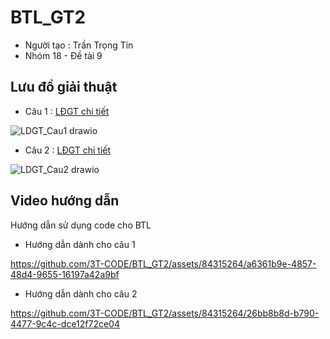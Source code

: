# BTL_GT2

- Người tạo : Trần Trọng Tín 
- Nhóm 18 - Đề tài 9 

## Lưu đồ giải thuật 
- Câu 1 :
<a href="https://viewer.diagrams.net/?tags=%7B%7D&highlight=0000ff&edit=_blank&layers=1&nav=1&title=Luudothuattoan.drawio#R%3Cmxfile%20pages%3D%222%22%3E%3Cdiagram%20id%3D%22C5RBs43oDa-KdzZeNtuy%22%20name%3D%22Page-1%22%3E7R1bd5pI%2BNdwTvJgDjCA8KgmadOmPWnTbTf7smcEVBouFtDo%2FvqdYWaQq6KCYrQPDXNhBr77jZEDA2fxwYfTyRfPMG1O5I0FB245Ef2TBPQH9yxJj6ApgPSMfcugfauOZ%2Bs%2Fk3bytHdmGWaQmhh6nh1a03Sn7rmuqYepPuj73lt62siz07tO4djMdTzr0M73%2FrKMcEJ6VbG76v9oWuMJ21lQNDIyhPrr2PdmLt3P9VyTjDiQLUPfMZhAw3tL7AfuODDwPS8kV85iYNoYrgxivx6Wv%2BzHV%2BXDp2%2FBH%2FhX%2F%2FOPrz87ZLH7bW6JX8433XDnpWffxUfh5cv0n6dp5%2BFJ%2B%2FnpYfCB3sLPoT2jkOxzdwLX73G9%2BxANcAOJ0wTW1Z1xogKdKQf67jDAfyhkwiVDRBD63muMAwSj%2FiR0bHQpoEsEwSme5yzGmA5vRrb3pk%2BgH94EIfr%2FXzznbWKF5vMU6njiG5oW77Lx%2FSmc5qYfmossnhDtm55jhv4STWGjEn1%2FSvadGNdvKyISeNo3SRCQQvsgpdtxvPYKA%2BiCImELhEhSDiM5GJsGon3ajOgV9PWZPzcNCuaInKMWj1qeH068sedC%2B9HzpnTKbzMMl5SN4Sz00ngaeW5IBwWMwgg7tENFbdM1Eq3tsBN4M18310CAiQ%2Foj81wzTwqoDAw1uLaN20YWvO0oKgdb0IObT8Y1wgeliasBdwxakaycGJFnX1OFRBj8c%2BIuewQg3s2RJdjfOksXNaLHisxsJERV0RQxlUJhMNh4Nmz0Oz5OsM77l21pIgKsqzdGF%2Fyab4UugVsqR6SLbWzZ0uxbnajtz55lhsmUK%2BlUQ8yGCVigd6UQWr8FLvjWcyh%2BeuEce7tFFtIlGV796hhxwxcpBkJ2xrWnPHs6GpxjXWqOMAvFF8N4yud%2FDHQH4d0Jrk%2FsVJe7VLNitANbdu0PaRgnYzyzbHv1PQtBDDTz974tBoolBxp2ZIQExFVkmv%2BRgQNigg1o7m1vISIlflhFLd87hICVFTcUqsUN9iguF8nXlp1I7UN1zJ7AuPKn5kXUrx0CGP00AQBTBfkLjqe0OrEAphCt3Ah3bM9nyzij4dXQCQSAwD6V7qOVuGjDUfQsewlmR1AN%2BgEiK9HZAJis7ADbWvs0nFMKWRo5RJ1MtuJskz2SV4kd9ziFfH8%2FWA1uOM0aYHlJL6dvxp24DUmgYTIJJukN8Z2VATeXHdKwF4QuhUelis86B0D48HdAPDmQVL2BrXDqgzrQ78W4qlIsY06AEqhBZHUN01qe0W8kVP6Ptb%2FSX0vy4fU991z1%2FdSRX0vt0rf5x25wYRZ8bdYIJGQV2zZAycy0dcHxXibGwCuh2iNf7iC6NEHunBdZiSUCr5i2WO5VmhBezuhPKePr%2FWtsscokSr7ajz89lQTEBenIFSxExw26atjqo1S2%2BRePKrZQY0sCprb5ESAYCdgVlh18SOop%2FdLgCY5r0F7qHHjM0WK%2BopY9fXEWo6%2BIhvz1Ei71KaL6HdLgBzOKCmOSh7NKJH4ikZJtymjJB%2BD%2BIkVU1%2BMPFebqqx%2Bd1pBp72nxI4Mjp3XkfOZtjMzF5Wq4SGtVfaikkfcM7QKcfcIh6adEWHEWrjVEQyjcCqmYUuHdo8OOJZh4DX6vonkMhxG62H0TnGIO3oZuc%2FJtwXYy%2BNnPeVluSfOxtNdORowLeWqDn8jAABSnEVX2jXqz6Z4o1FgNhLRl%2FMBvgvjFacw1VYxnqzkEYeVFB9ptB7WaKfDg4wI9%2BZBxIJiigHBfgzIWFsuWrR57izA8bbxYaHEhn2MXfIij16fMQ8ZDWDrHxOVRgL8LMXXxQ7shCyDR0oN4bQLUI%2FhZJi6FViee2jLSUxbTkpRRYxUYDnFN9YvCM4%2B984k80YRLiqtEuFaPp1%2BuiKcUWEdZpQssoISlr%2BuR4yD4lWbl%2BOMQlssyFlL08L3KbqBVEF0y4cV3UVkcVaim4F2s%2BgWWyW6xbzb%2B5mFj6KAUTghQhzHTedlQab3VCysKGn26hakIA8bU1K1s%2BeuqsXCart8W7bwPuqyLHafLiMuWCh%2FC1Kcg98V64zxSvzoiqT5dkjutbbgZV19UbTohjc%2BWpnLYQCxLHnP6w2psJpTmXvwxSyqqY3ol15jZPIN80vLM4I75LR3I%2FcTe88yct9A7S1IfzZl%2F2QK8zUpb%2F6Ih02pXcwfsapz0a6PpdhzJzD3gKXG2IpcfaxoQ595%2BZh7fezAOzQSy7Gg7MCdvCsOU4R0FF4rqCeIv49JspjcFIuJ%2BeRZqRf4nnw7gT%2F6h6Dy2X9PIlZNXDJctUW61ZDUujh3F%2Bfu4txdnLuLc3dx7g5jemZyR%2FKxvTtQJevvGj18eAxq6TYMAktPAzlt%2F2xnzKQMKXNhhX%2FjZW5k2npJjNwu6A5RY5loJD6kJn0uAk1iIdx8SY6tlopay2Qru1jN5pZc0dqqWmKQoJyipCPr2%2Fe8gEzSM%2FaZ2BLkvXMHBmw8eCDmiAOdPACKrMZzpfeaSbtyDrZVpC1mnFIpS5FVSRtkhDvICu2GSVvOh3vOzJVlNe2bKVBolSur5POUJ1b8zkivjqotXpW7%2B3F284VYqrQVa%2FF1sNauUv40WFKpqhW2IwqkyOEyMYGSfKk2kIR0bZ8K%2BAz9kBXrpaaCIOSpFnCqtRVwIknAYnz1lm9mnbBueoHmpIaUT6U1UXVZT4rgWJXxmUPpCuu%2Fig6lE7IuSX0FYGd%2FBgUTzpsLwNpVGc%2Be%2B5IjaHto%2FJIjuOQILjmCS47gkiMAGQ%2Fk%2BBVgaj5m%2BnH1uSZl9VSP2Bf2xMnRoC%2BnoS%2FwRfbnQY88VfNf9wyS5j5FQKYvkrmnigUB8G3DAstbHCfiwyXjPavwzzZ5rKM6EGrVT2vrP5ZkuzAQIzhByPzMQ2bCQeJCWp5%2F3zPN7ZIOq5tOqxbD1e7n1hKtFFhSrCxH1eny%2B92gqPXSvfPSD6Tv5rf5n7e3Z%2BfLV%2BX7win4lYet%2BOCk4i2FAKiaST1aGmvdU6fO%2FJwt44Am9lccctg%2BP49%2FkoNjh%2F3jk8Aj6zGIY56o4Y7RCtiy7Ll72jLtsvKzBRVVT05Tt7dvUHP160mERVc%2FTwXu%2Fgc%3D%3C%2Fdiagram%3E%3Cdiagram%20id%3D%22r0liPLQH71H-SmcW0TtS%22%20name%3D%22Page-2%22%3E7V1dk5s2F%2F41nul7sTsSCDCX%2FsimnSadTDdvm%2FYmw9rYJovBxXht99dXwhIGJDBrsywCZjITJEDySuc8R%2BfR0WGgTtaHj4G1WX3257Y7UMD8MFCnA0WBCCL8H6k50hod0Zpl4Mxp3bni0fnXppWA1u6cub1NPRj6vhs6m3TlzPc8exam6qwg8Pfpxxa%2Bm%2B51Yy1truJxZrl87Z%2FOPFzRWgjA%2BcbPtrNc0a6HGr2xttjDtGK7sub%2BPtGq%2BmGg6ANFPVgDdTwgj6X%2FqZPA98OLj7GH14eJ7ZLRZ%2BN66vfh%2Bgbivz2wvbCiNvePy%2FmP79%2B87%2Fv5aOQ5tjn817pDyqmnF8vd0XGnYxYe2UTYczwvtOj5Hv5vPNsFLzZpF%2BJC4O%2B8eVTC%2FY79IFz5S9%2Bz3E%2B%2Bv6GP%2FLDD8EhFzNqFPq5ahWuX3l34XkhvQjw5421oBaxiiMu2N0%2BU%2BKGho7X1d8GM%2Fua%2FPj3of08fDefHL1%2F3%2B%2B%2B%2FW4fl8x2TYitY2mHBc3QIyN%2F9CqHJDv9H21%2FbYXDE5cB2rdB5SQu2RfVjGT%2F3qvnFz9IpvloiigYpIRDjwQc4GI8Go4eQNDRBAxOyKmPHi4vrYoggUrJfOaH9uLGiSdljmEpPe%2B5EvthBaB%2BqGXrajGZqp7YpGt7pKgWHfQJbGGCskrACmjJdQgVWhx1SYKWkAqMuKzCP6L%2BtmLpON%2FjOPCqNsT7jguvQ0pCoMlYXRXfx0I7nzgu%2BXJLLV7x%2BZK%2FjPy7Rwm2NLn7Cv2py%2FF9e2xlpx9Z%2BQy6xgFmua7v%2BMrDWaXndhoH%2FHK8qiMRu7MDBk2gH2Re%2FnG8I8eysO6RhK5il9OB0De4VtWa8Q8MM3iG2OkrgnYoEeKc3Bu%2BE0q29Ct1AFeiGpys4fqPvR4W%2FTpOqsfL0kLw7PdJSXbCoNn5d85o%2BWE%2BjILCOifY2vuOF2%2BtaO%2F%2F6L6SVs56oJkjrCS2XFfTrOkHq9b1EqnUam9fNXKSR8eS9tx4bnJV6tByhbn%2BynrBrm9JIy3WWHr6eYVWJkJkgqINdxxG9sXbmc9LGOLAxBltPUXtEJakQ4ca18UCbCpSUV8MiHOKgO%2FaHaafMc7sd0sE9hDCD6rTLN9XDszizFv3FYouB5vUS%2FI5CKF48ow4tnstaCdgV91csEhovEsTjxX6viper3rKZGFUs3vWB1B1GKVVTe1i6xTaqnAh6h%2Bh9fAm84%2BnSW%2FCeD%2BfWJH0e6hatD0tCGN8vXH8%2FW2GouZ%2FbM2fr%2BF6Oh1On26KDrIFjLkqSpmEMcNJtiSubiiv8gqe9pgaVNDVqRyxN0SDxhubEi4wNgm2R4rvE9oxI41tKjJj4TyvkTGbsnmENTqyOtSbK7D1tN2JCRtT5sYrOj3mdX%2BSIRD9pUcVPWpSkktLkzgU623ra%2Bu4utEdnDijNCCEh81QnvKKsI6qyzb4kK8SYcZngFXaJBh%2Fy8Bp%2B8f9%2BHu8%2Ff1U%2FmxNrDV%2B%2Bhr8xH7v18CqUCCMXX%2BVbyMfSXetCXkGakVmN9ev6m0DKlA6k8rjvS9R3peAmHEzWoCRsNkcKwzjQhmpXvBvDujwNAX1NeuFXACf8jWV8i7W3VhAG0DR7EK7Q7eIXit4g16VwmfMxjgv4zpi8sRpM9MEIkkvIezitY2Y0XblPczMKcyaS1AzbdpbJd%2BADJppula%2B3rszmXN4F6DQ3w4YpIRN%2FRH6DQvyGMywYGzKWEXZMvVV0TTFCix783bHXlkcwIgx2Uc3pYWX9VpARCc73PLoiKWZ1h6TwCKIzYLiIIGzx8P7iIiZ39S5BiFISQoadRhCBVRHQmVGT0bbO4nSZ2elpOSGpMZ%2BHIgILtk0AgiIlHdklPBAEFgjpSL0jeCA%2BaJEHBxKykTlw8AZ%2BcO%2FzVuPhdGnzWYRH4lHpNiDxgU5y8XGxUNe7KQK1HozKCl6hfiYED4sd8FZsw55s3yfYtZUfL5lnuPjESjDyp8kTzDy0i3AzjIy7bBiAWx1DTULCraXectGi96Ix0rpsiwTLE1kXx0y26zVKClOhfsFciUDeuFEP6kco%2B%2BCE3%2Bib5DqxTY9L5116UjgmConzjeU37m9CuvejBRt7Cs1UQEp9IaAbEN04ICZmGYDk%2Fsm7hAtAgN7TEMRbPemFq5nuT0YzUQR5yaP2zDt5IFHHxK%2FpIwsuSC3v6JjsDLrsjo7Ku7rt9XQM3v4X7q233tUpGqXibcEC3PCWu2N0Z0TwYRZ5SFjKwNKJaskjYcCYFPJzn6xok5HL2pPogKdP2rbPmD1XhtpyrExA4u7WUQP4GtBrhfQTn3nZ7p7YgRcncQ4mUZ01Ovc%2FHcQvj2G5Bu4GicwyySbuchqIc70kTuc48Z%2FlxH9U8vUuHeTRQNZmQihI8KKYEhpNPkAzZ%2BZbPsdDRvcWzbCUoAUblMTn0kGGqJQlSd5gSVWE7k0O1mwsp4JYLBFTH4VqRaWpfbK9DJXrO2kLcWP02l1KuwUnnXrtLql3HGOq3qB45TGkll56DLkzWkqcFJ5kvLhzwiJhW8%2BcFA5TQiYmcczINDpjUe4gxokoIa5EJrSk1PubOHGpKmhiFeeZOGYb9E%2F9eq13XKCRATTRSbE41Fsmx0URJAdrLywpJWFJ6Uq65cJhSsjEtx2DCI2Y%2BYCknFmf2Fa6v4MvJxEq5NK26YQ1EZHXctgwM2dBROFu8ScdpEINPvb%2F13ibkAhIuDoFOs24OX6TQ4C12gIA0rNqliWxmpOHWjypLU04VBgpf9kUKJ02BXw8QK6ig5e888RtgwDDyIQxi%2FIGiHC94QjAfl4nEIC5nhcRgBnx1iMAsv8%2F8XarX0D48TADzy%2BPz9OdIHOrvIHMTLzrTXej65Q%2B7kOXL4rgD2MffHj4%2BOvj1z%2Bsxz%2FB8p%2Fl80LabCYZwKgOpoSj1FJQEv6tPCg1KpC2NMCkRSJf%2BKsBIlNRU8uW%2FkhFaSksVM3q6NtqFsoNioSF2ZAPJFoqyxjxocmX%2BfIGI1R2Pwd1JcdW4TBVmWOrYmxojhMN1cyeii46DCwhj6Z3iUdTy26poE5vqbBhqg4Z0pu2bQMHRcukEh4K0vrLCA5al8CBMWeXw0DeL%2FN1A2SCDVN%2FgqbeBYiupDGmNb6J3qVYM1Q61qzTO3mI9016kKlhIRMvSJiXw1gj2UFGEwhUe0GmbAY%2B1OkvFGmCrRpZdwu1PFB422wXGkhnmrjrvzx6m0h2KcC1NExpneZpNYk%2B1V4s1PVik%2FK%2BqXhah01InDc0N3fOxbyhrc%2BsA9XMcnoo%2BuAGI1Rk%2BuCG3tKE1oWbARftlN7tJKL8clouO6XXn9Aa3AMAM59cR7WaKWYwMzsY7Fe0zorpXYqEKI1cqCvfChIjVy7bKB8REMt3zVn5jTQR0K%2B1b5JIxB9ZK1xr84ea5V89c7vqpY%2BuNZ2MRgKPXqasceLXS%2BWM62rCuDhzyTnFtMJLs5THaxEfJNJLc7ulWUFaRpqhYKNQTmk2X%2BUOgCrcASmzZyFBvuGmRVlfs6qsJX0WVLLJJQGtqDSzFdfNUL%2B%2Bl5aktmK58TtBAGilt9g6HfCs8VsbfeIABcbRPww9ykYDNT2smfeu%2B5RBV0mIZqYlRPjlCBkzjemC7wW31krogjzH4gf1LlsJnQ%2FO6a1EIk8Yw4C2nIzjF4q9lbhOQjLrCAhFcRAymgkm6j1bcIktECTbbtrJy8ayBQrKJPGDTFkqZQv4bsANKfvlowuEGU2QPApeR9af%2FGQ%2BZXS7V2XsVKd1TL9Bk1uiYoKY94ZGX1SZKglVs7gC90AxzTRsn0r1BpCxQ9FHYXcyBmYIZ23Ym4NrzIHwOb23BllrwL6L2GFrwMdnNiqKuEoTMKzKBGAxSifL68PvbpJBPh70mlR5hUlvgpW%2FftptLxM8uWLHQXMFTA3MeIBoSBdnSaKGheWliBpW%2Bf5ETb6tSc3oz6kvxfyzS9J1ZxqvaV%2BQqUkO1EzoJRIRdrpADoZ1i0H0bOD7YcGTDF4Ih%2F7ZnxOj8eE%2F%3C%2Fdiagram%3E%3C%2Fmxfile%3E" >LĐGT chi tiết</a>
  
![LDGT_Cau1 drawio](https://github.com/3T-CODE/BTL_GT2/assets/84315264/a14512b6-b69d-4e6e-b1ad-945500eb7501)

- Câu 2 :
<a href="https://viewer.diagrams.net/?tags=%7B%7D&highlight=0000ff&edit=_blank&layers=1&nav=1&page-id=r0liPLQH71H-SmcW0TtS&title=Luudothuattoan.drawio#R%3Cmxfile%20pages%3D%222%22%3E%3Cdiagram%20id%3D%22C5RBs43oDa-KdzZeNtuy%22%20name%3D%22Page-1%22%3E7R1bd5pI%2BNdwTvJgDjCA8KgmadOmPWnTbTf7smcEVBouFtDo%2FvqdYWaQq6KCYrQPDXNhBr77jZEDA2fxwYfTyRfPMG1O5I0FB245Ef2TBPQH9yxJj6ApgPSMfcugfauOZ%2Bs%2Fk3bytHdmGWaQmhh6nh1a03Sn7rmuqYepPuj73lt62siz07tO4djMdTzr0M73%2FrKMcEJ6VbG76v9oWuMJ21lQNDIyhPrr2PdmLt3P9VyTjDiQLUPfMZhAw3tL7AfuODDwPS8kV85iYNoYrgxivx6Wv%2BzHV%2BXDp2%2FBH%2FhX%2F%2FOPrz87ZLH7bW6JX8433XDnpWffxUfh5cv0n6dp5%2BFJ%2B%2FnpYfCB3sLPoT2jkOxzdwLX73G9%2BxANcAOJ0wTW1Z1xogKdKQf67jDAfyhkwiVDRBD63muMAwSj%2FiR0bHQpoEsEwSme5yzGmA5vRrb3pk%2BgH94EIfr%2FXzznbWKF5vMU6njiG5oW77Lx%2FSmc5qYfmossnhDtm55jhv4STWGjEn1%2FSvadGNdvKyISeNo3SRCQQvsgpdtxvPYKA%2BiCImELhEhSDiM5GJsGon3ajOgV9PWZPzcNCuaInKMWj1qeH068sedC%2B9HzpnTKbzMMl5SN4Sz00ngaeW5IBwWMwgg7tENFbdM1Eq3tsBN4M18310CAiQ%2Foj81wzTwqoDAw1uLaN20YWvO0oKgdb0IObT8Y1wgeliasBdwxakaycGJFnX1OFRBj8c%2BIuewQg3s2RJdjfOksXNaLHisxsJERV0RQxlUJhMNh4Nmz0Oz5OsM77l21pIgKsqzdGF%2Fyab4UugVsqR6SLbWzZ0uxbnajtz55lhsmUK%2BlUQ8yGCVigd6UQWr8FLvjWcyh%2BeuEce7tFFtIlGV796hhxwxcpBkJ2xrWnPHs6GpxjXWqOMAvFF8N4yud%2FDHQH4d0Jrk%2FsVJe7VLNitANbdu0PaRgnYzyzbHv1PQtBDDTz974tBoolBxp2ZIQExFVkmv%2BRgQNigg1o7m1vISIlflhFLd87hICVFTcUqsUN9iguF8nXlp1I7UN1zJ7AuPKn5kXUrx0CGP00AQBTBfkLjqe0OrEAphCt3Ah3bM9nyzij4dXQCQSAwD6V7qOVuGjDUfQsewlmR1AN%2BgEiK9HZAJis7ADbWvs0nFMKWRo5RJ1MtuJskz2SV4kd9ziFfH8%2FWA1uOM0aYHlJL6dvxp24DUmgYTIJJukN8Z2VATeXHdKwF4QuhUelis86B0D48HdAPDmQVL2BrXDqgzrQ78W4qlIsY06AEqhBZHUN01qe0W8kVP6Ptb%2FSX0vy4fU991z1%2FdSRX0vt0rf5x25wYRZ8bdYIJGQV2zZAycy0dcHxXibGwCuh2iNf7iC6NEHunBdZiSUCr5i2WO5VmhBezuhPKePr%2FWtsscokSr7ajz89lQTEBenIFSxExw26atjqo1S2%2BRePKrZQY0sCprb5ESAYCdgVlh18SOop%2FdLgCY5r0F7qHHjM0WK%2BopY9fXEWo6%2BIhvz1Ei71KaL6HdLgBzOKCmOSh7NKJH4ikZJtymjJB%2BD%2BIkVU1%2BMPFebqqx%2Bd1pBp72nxI4Mjp3XkfOZtjMzF5Wq4SGtVfaikkfcM7QKcfcIh6adEWHEWrjVEQyjcCqmYUuHdo8OOJZh4DX6vonkMhxG62H0TnGIO3oZuc%2FJtwXYy%2BNnPeVluSfOxtNdORowLeWqDn8jAABSnEVX2jXqz6Z4o1FgNhLRl%2FMBvgvjFacw1VYxnqzkEYeVFB9ptB7WaKfDg4wI9%2BZBxIJiigHBfgzIWFsuWrR57izA8bbxYaHEhn2MXfIij16fMQ8ZDWDrHxOVRgL8LMXXxQ7shCyDR0oN4bQLUI%2FhZJi6FViee2jLSUxbTkpRRYxUYDnFN9YvCM4%2B984k80YRLiqtEuFaPp1%2BuiKcUWEdZpQssoISlr%2BuR4yD4lWbl%2BOMQlssyFlL08L3KbqBVEF0y4cV3UVkcVaim4F2s%2BgWWyW6xbzb%2B5mFj6KAUTghQhzHTedlQab3VCysKGn26hakIA8bU1K1s%2BeuqsXCart8W7bwPuqyLHafLiMuWCh%2FC1Kcg98V64zxSvzoiqT5dkjutbbgZV19UbTohjc%2BWpnLYQCxLHnP6w2psJpTmXvwxSyqqY3ol15jZPIN80vLM4I75LR3I%2FcTe88yct9A7S1IfzZl%2F2QK8zUpb%2F6Ih02pXcwfsapz0a6PpdhzJzD3gKXG2IpcfaxoQ595%2BZh7fezAOzQSy7Gg7MCdvCsOU4R0FF4rqCeIv49JspjcFIuJ%2BeRZqRf4nnw7gT%2F6h6Dy2X9PIlZNXDJctUW61ZDUujh3F%2Bfu4txdnLuLc3dx7g5jemZyR%2FKxvTtQJevvGj18eAxq6TYMAktPAzlt%2F2xnzKQMKXNhhX%2FjZW5k2npJjNwu6A5RY5loJD6kJn0uAk1iIdx8SY6tlopay2Qru1jN5pZc0dqqWmKQoJyipCPr2%2Fe8gEzSM%2FaZ2BLkvXMHBmw8eCDmiAOdPACKrMZzpfeaSbtyDrZVpC1mnFIpS5FVSRtkhDvICu2GSVvOh3vOzJVlNe2bKVBolSur5POUJ1b8zkivjqotXpW7%2B3F284VYqrQVa%2FF1sNauUv40WFKpqhW2IwqkyOEyMYGSfKk2kIR0bZ8K%2BAz9kBXrpaaCIOSpFnCqtRVwIknAYnz1lm9mnbBueoHmpIaUT6U1UXVZT4rgWJXxmUPpCuu%2Fig6lE7IuSX0FYGd%2FBgUTzpsLwNpVGc%2Be%2B5IjaHto%2FJIjuOQILjmCS47gkiMAGQ%2Fk%2BBVgaj5m%2BnH1uSZl9VSP2Bf2xMnRoC%2BnoS%2FwRfbnQY88VfNf9wyS5j5FQKYvkrmnigUB8G3DAstbHCfiwyXjPavwzzZ5rKM6EGrVT2vrP5ZkuzAQIzhByPzMQ2bCQeJCWp5%2F3zPN7ZIOq5tOqxbD1e7n1hKtFFhSrCxH1eny%2B92gqPXSvfPSD6Tv5rf5n7e3Z%2BfLV%2BX7win4lYet%2BOCk4i2FAKiaST1aGmvdU6fO%2FJwt44Am9lccctg%2BP49%2FkoNjh%2F3jk8Aj6zGIY56o4Y7RCtiy7Ll72jLtsvKzBRVVT05Tt7dvUHP160mERVc%2FTwXu%2Fgc%3D%3C%2Fdiagram%3E%3Cdiagram%20id%3D%22r0liPLQH71H-SmcW0TtS%22%20name%3D%22Page-2%22%3E7V1dk6I4F%2F41Vu1edBeB8OGl2tOzWzuzNbU97%2B7s3kzRiso0govY6v76N8EEIQkB24igfSUJJEJynsNzTs4JPWO02H6M3eX8czTxgp6uTbY946Gn6wACiH5wzY7UWJDUzGJ%2FQuoOFU%2F%2Bfx6p1Ejt2p94q8KFSRQFib8sVo6jMPTGSaHOjeNoU7xsGgXFf126M4%2BreBq7AV%2F7lz9J5qQWaNrhxC%2BeP5uTv3ZMcmLh0otJxWruTqJNrlfjQ88YxVGU7I8W25EX4NGj47Jv91hyNrux2AuTOg02T7PJj%2B%2Ffwu%2BbyWAQ%2Bl7f%2Bc%2B9g%2Fq%2Bm1c3WJMnJneb7OgQeBM0IqQYRiH6GY7X8auH%2BwWoEEfrcJKWNFSK4mQezaLQDT5F0ZJc8sNLkh2ZXHedRKhqniwCcnYahQk5CdCwDFeJG9MKB5W9cJIr8c9NhmIVreMxuee%2FPz1a%2Fzw82f6PX79uNt%2F%2FcLezlzsqP2488xLJdWQI8HOz04UE3YsWXhLv0AWxF7iJ%2F1qUFJcI3Cy77jAn6IBMi3iKZHedm6Fh7wPoDQe9wWOCTvRGsNcHtMpe8%2FMXBAgteNo2cz%2FxnpZuOkobhNjiPJSO7KsXJ95WOhbkrNk3900I3u8sg4j%2FJoceCol5Hjja6eMnFHHDuSER12uKOGyViPNK6Pc5FeiHJX59pKUhknhUCHxScrCwI8nTrQA963Div6LDGT48ovmONkd3nuvhtE6nP6G7Gu1%2BLuubET%2F0aljiQzTjbhB4QTSL3UVRgFZJHL1kryAsQksv9tHwezHb8MvhhBDxB2HGHbvxuCCY%2B2PtXjfUaAToMBoBmrxGMKBAI1gKNIJQ3Myj8K%2BpwD8av3j3jbRPC3%2FvR9mk5Ydt%2FuzDjpSaUhzGpd6NadNBHLu73AXLyA%2BTVa7nL7jiIFRGXysKVZ%2FhPlXXQ0NjxGh%2FCwehyp7l7XJmc2rtyfWFsvfJfUbEuSAxbuDPQnQ8RlOZQhlDzkfEdEBOLPzJBPcxjD0EWvc57Q%2BLDBk81Lk57JkPAiHixUSGEw7rGdsmf0qpZ6kO0O4BAIwaID0dJyeHiaWXRNPpCgksqxKOmz0xb4A3xBvqwh9cjBuL58jk5wjTYUSKDfSmDmftRJtc3k6G2x3Cm2EaLQKYTOZycxdusT2DD7Vwtz8Mpzxb4qhQnicRKrXYzrBH4n4aRJvxHIHmfuKN%2FZUfhSWsSAHVsTRWx0GB8aMJqE5WqR4h%2FEvoerUYrKnFjEspMdld8zpsb20MbQzHFBoBVmsDDQ8FMTeQ4S%2B3RMb0nO0SW8ldYHEPn1dLsZkj%2BvOdij%2Fflf15peUluqWpilua1jTQiiZThRvFfV5FwTrxBgfLqmhnQaE9p0ABQZbmGkBgaxmNKiBwS%2B4Xh1dAyZfon5fh5vNX43N%2F5C7A69fkd2oZtIRF2aUaqHssKhM3FSxKh6bNvNFbRKrEz9%2FvHNzKfCNVrhGlMBUOJu1QsbeDc0%2BAbLmLyFnmD6N97G%2BVNFMvNdQh3wVXhVzsVcBeA%2F1%2Be2Evk%2Bi8LVXOjwLKpIZZAZ0Z4hbz3sjqDQA%2BBDxd64ohZlr6fdEU0%2FsCS4x6ppshQvwiR9sV89sVLFVn1f6kdpligNeDf6YkSMck6AAcGy8AJSm6HsJ5ekxQZKYX%2FuF7CzfEKEridVqzv1hfnAtU6Ux%2BL7NO8vOuaF2Hx5il1cWYfjZvh3VLINNrgsxpF8YEilBg3%2FcyT%2BB0f8g4B7tpoZuwSPQcHjJ6w%2Fb5LSFGsMwhtM%2BtSyFGHKRVBpgOmuclgKlP09tIycV875Y87yJkiUelZdDiFxC7ZfhmUqbE3wXMNsFKKmm5GfMxJZhTN%2F9j0YydRxmvGKPiMy2BlJbjK6gq6YRla9sM67ZtAes2G7Vsr5R0y5hBpZ4zW6XmBK%2BirjIIKmxK9J1ORbUzrOJE976SYMYj3ftbP%2FlGWuLjnHMflQ6%2BfVzY5Qq5MNb67v6TMKvcTn5TbGNfL5qIQANqYxXFxLzrKwAqFwCABpWqhcxlVnxz94sdKFEaMgDk4%2BspDXrEQRGYQN3sWgHHqPrWxRmVwZPc66VUNq%2Bepc755jmV7LblbkwJssLZepeeGWAEjVMqhqZdm%2FlpLb4kialRg9H37KZOUS7dK%2FcHvCXTEb8oGzoJLx85KfAMrBc96oImxzqemCyKbLV%2BpiFkfi6yLFfN6sn7n7bixkNQr4O7Xi4DKt%2FFXUkHPwvi6%2FzssfzsocB1hcaZGqvmARAkIun9RvU8v2xfMhXdHHTH1qqHvGFYgxZlf1VFOKUl1g46w2tZpv8usIT%2FJrMJOoys6Zo8J4xt4OhNmFn2u%2FTVkj5BiF6bpY8z2g12N4YqcT22QSPial%2BpHSKN9qz0ExkXM0Sk952bpFG2GvKQBiHVi1Ta2x2YdzCLJrXaL7P0eEPQxTzLu9ixHUb7%2Fw27ynKAzUBTFGyYRXo0FGwoSIy8XuDqNYGrX2zbC%2Bl95ybp25qCyMS6P8ZJSou9eU9cbuhwlOKm1E9QTHFKDdVuAqvPBEuJljqz7ZUawhUfi%2FNb5krFM5bM92tqY27QzxLYqUJ9aVpxmPt1jTQVG3SIR%2FlKc8akETHV2ktvl%2FbiVxVKoaC9lkVRdwQkts1EXYjyCUSq6GwYoR3fBEYo467ECLwYNYfe%2F0bhev6rlnzcjrWX16eXh7Vgi4Puxl1QeVOSYWVZxBHSikiLH%2FYm%2FvD48benr3%2B6T39ps39nL9NrzdepjS%2FhoChPiKwLL%2BHd8PBqbcyCVMSUQKqvG4VXVPtjmQz%2BFXai40INmzh%2F0AFgV0agiE80vN7ZvczxExReXV8fvFiCovS%2BVSYoKkbP%2BQ1Wg%2FG3WaIQ6EYNVuuWDFajrrsNtsvdRu9bHXaKLu%2BOwEc3mc0mHMEmQc3Cx7wl%2BMC6tqxxMbItve%2F3gDclLzFLbx0DtG5ptRfWXu1tl9sV8gzwHYZvfxlmLzXKJUXfK2jYELvSlHypfVVNJtu1Z54pcA921bVrlsHmTbkzplZMc7lr00bE4ue%2FpWCJ2oAz2%2BX5MDu0m75cypSgTFeconZ%2BlEFx4n5pTlll4n5XM86AwXAOR7RxluiLKOfbOMu60s1KpH6pShVotSyLn%2Bcc3VKBlrLNSrR7TWO%2FKAJP04BUuTLeMdrt%2BRWkdUsLMLUxCC%2B2e50Yg6Xmd%2Fd4fyZwavYOsou8v%2F2EhI%2FllBISPkC9tRSD8%2FHXjuk8n1sDCgh8lxJqT0invbJc2ixX6bBFic6LV8OR2ZBfQ3oXr06Kl559ITJLGxY4ZZsWr%2F5RXOx2EzehYDuPhiJr0qbHZm4CnU1S12x5JibXwrEaSMU0r3SXPanvsdpJ2a4QE5P3cV1vTgTI1sooDuqunZ0vkISn9O8ZdfkpM5kvhAn3umo2VdW60u%2BsSj2K1a7Hdu2TbPFLZNer2A6JphQllw8w5d%2F%2B74qtMGUGazMIv0bSqGajUvNuM1TZDHU%2FyKY%2BovhNNoMONVbaHLnNwLfQNLVGgzDBCHZHAM8ga7IMtmpRUx59%2BzZRA2yAmtOA3HTzs%2BoyCChZctSZ7wKeuMRBOqZx3jth%2B%2FMluDrvyqGGchBep5ycq9ENdNfUs%2BoGfpW6tUEIMrFXoRDQ%2BBdzbtu05ikT8BMzbqV5T%2FE8WjyvV9XWQilMj6D9gKFVkH5vMM%2F6gYj1AwWsX6YbckP8S2Hvs3%2FXeWPsYKRd1Z5ousEsQEOROWYJJsY5fl5QMY6iJI8U7DL4HE2w%2Bvnwfw%3D%3D%3C%2Fdiagram%3E%3C%2Fmxfile%3E"> LĐGT chi tiết</a>

![LDGT_Cau2 drawio](https://github.com/3T-CODE/BTL_GT2/assets/84315264/39df9d5d-4cbd-4105-ba79-f4e8c11c4d7d)

## Video hướng dẫn
Hướng dẫn sử dụng code cho BTL 

- Hướng dẫn dành cho câu 1

https://github.com/3T-CODE/BTL_GT2/assets/84315264/a6361b9e-4857-48d4-9655-16197a42a9bf

- Hướng dẫn dành cho câu 2

https://github.com/3T-CODE/BTL_GT2/assets/84315264/26bb8b8d-b790-4477-9c4c-dce12f72ce04



